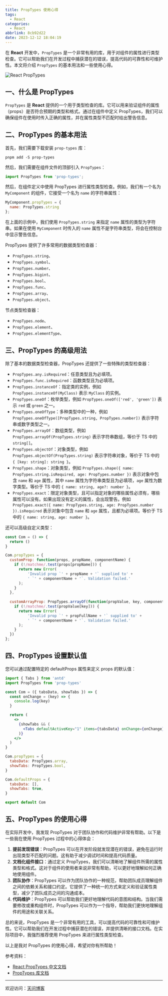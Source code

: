```yaml
---
title: PropTypes 使用心得
tags:
  - React
categories:
  - React
abbrlink: 8cb92d22
date: 2023-12-12 18:04:19
---
```


在 **React** 开发中，`PropTypes` 是一个非常有用的库，用于对组件的属性进行类型检查。它可以帮助我们在开发过程中捕获潜在的错误，提高代码的可靠性和可维护性。本文将介绍 `PropTypes` 的基本用法和一些使用心得。

![React PropTypes](https://tiven.cn/static/img/img-react-01-awodTve6vGeownJ6xi27U.jpg)

<!-- more -->

## 一、什么是 PropTypes

`PropTypes` 是 **React** 提供的一个用于类型检查的库。它可以用来验证组件的属性（props）是否符合预期的类型和格式。通过在组件中定义 PropTypes，我们可以确保组件在使用时传入正确的属性，并在属性类型不匹配时给出警告信息。

## 二、PropTypes 的基本用法

首先，我们需要下载安装 `prop-types` 库：

```shell
pnpm add -S prop-types
```

然后，我们需要在组件文件的顶部引入 `PropTypes`：

```jsx
import PropTypes from 'prop-types';
```

然后，在组件定义中使用 PropTypes 进行属性类型检查。例如，我们有一个名为 `MyComponent` 的组件，它接受一个名为 `name` 的字符串属性：

```jsx
MyComponent.propTypes = {
  name: PropTypes.string
};
```

在上面的示例中，我们使用 `PropTypes.string` 来指定 `name` 属性的类型为字符串。如果在使用 `MyComponent` 时传入的 `name` 属性不是字符串类型，将会在控制台中显示警告信息。

PropTypes 提供了许多常用的数据类型检查器：

- `PropTypes.string`、
- `PropTypes.symbol`、
- `PropTypes.number`、
- `PropTypes.bigint`、
- `PropTypes.bool`、
- `PropTypes.func`、
- `PropTypes.array`、
- `PropTypes.object`、

节点类型检查器：

- `PropTypes.node`、
- `PropTypes.element`、
- `PropTypes.elementType`、

## 三、PropTypes 的高级用法

除了基本的数据类型检查器，PropTypes 还提供了一些特殊的类型检查器：

- `PropTypes.any.isRequired`：任意类型且为必填项。
- `PropTypes.func.isRequired`：函数类型且为必填项。
- `PropTypes.instanceOf`：指定类的实例，例如 `PropTypes.instanceOf(MyClass)` 表示 `MyClass` 的实例。
- `PropTypes.oneOf`：枚举类型，例如 `PropTypes.oneOf(['red', 'green'])` 表示 `red` 或 `green` 之一。
- `PropTypes.oneOfType`：多种类型中的一种，例如 `PropTypes.oneOfType([PropTypes.string, PropTypes.number])` 表示字符串或数字类型之一。
- `PropTypes.arrayOf`：数组类型，例如 `PropTypes.arrayOf(PropTypes.string)` 表示字符串数组，等价于 TS 中的 `string[]`。
- `PropTypes.objectOf`：对象类型，例如 `PropTypes.objectOf(PropTypes.string)` 表示字符串对象，等价于 TS 中的 `{ [key: string]: string }`。
- `PropTypes.shape`：对象类型，例如 `PropTypes.shape({ name: PropTypes.string.isRequired, age: PropTypes.number })` 表示对象中包含 `name` 和 `age` 属性，其中 `name` 属性为字符串类型且为必填项，`age` 属性为数字类型。等价于 TS 中的 `{ name: string, age?: number }`。
- `PropTypes.exact`：限定对象类型，且可以指定对象的哪些属性必须有，哪些属性可以没有。如果出现没有定义的属性，会出现警告。例如 `PropTypes.exact({ name: PropTypes.string, age: PropTypes.number }).isRequired` 表示对象中包含 `name` 和 `age` 属性，且都为必填项。等价于 TS 中的 `{ name: string, age: number }`。

还可以高级自定义类型：

```jsx
const Com = () => {
  return ()
}

Com.propTypes = {
  customProp: function(props, propName, componentName) {
    if (!/matchme/.test(props[propName])) {
      return new Error(
          'Invalid prop `' + propName + '` supplied to' +
          ' `' + componentName + '`. Validation failed.'
      );
    }
  },
  
  customArrayProp: PropTypes.arrayOf(function(propValue, key, componentName, location, propFullName) {
    if (!/matchme/.test(propValue[key])) {
      return new Error(
          'Invalid prop `' + propFullName + '` supplied to' +
          ' `' + componentName + '`. Validation failed.'
      );
    }
  })
};
```

## 四、PropTypes 设置默认值

您可以通过配置特定的 defaultProps 属性来定义 props 的默认值：

```jsx
import { Tabs } from 'antd'
import PropTypes from 'prop-types'

const Com = ({ tabsData, showTabs }) => {
  const onChange = (key) => {
    console.log(key)
  }

  return (
    <>
      {showTabs && (
        <Tabs defaultActiveKey="1" items={tabsData} onChange={onChange} />
      )}
    </>
  )
}

Com.propTypes = {
  tabsData: PropTypes.array,
  showTabs: PropTypes.bool,
}

Com.defaultProps = {
  tabsData: [],
  showTabs: true,
}

export default Com
```

## 五、PropTypes 的使用心得

在实际开发中，我发现 PropTypes 对于团队协作和代码维护非常有帮助。以下是一些我在使用 PropTypes 过程中的心得体会：

1. **提前发现错误**：PropTypes 可以在开发阶段就发现潜在的错误，避免在运行时出现类型不匹配的问题。这有助于减少调试时间和提高代码质量。
2. **文档化组件接口**：通过定义 PropTypes，我们可以清晰地了解组件所需的属性类型和格式。这对于组件的使用者来说非常有帮助，可以更好地理解如何正确地使用组件。
3. **团队协作**：PropTypes 可以作为团队协作的一种规范，帮助团队成员理解组件之间的依赖关系和接口约定。它提供了一种统一的方式来定义和验证属性类型，减少了团队成员之间的沟通成本。
4. **代码维护**：PropTypes 可以帮助我们更好地理解代码的意图和结构。当我们需要修改或重构组件时，PropTypes 可以作为一个指导，帮助我们更快地理解组件的用途和关联关系。

总的来说，PropTypes 是一个非常有用的工具，可以提高代码的可靠性和可维护性。它可以帮助我们在开发过程中捕获潜在的错误，并提供清晰的接口文档。在实际项目中，我强烈推荐使用 PropTypes 来进行属性类型检查。

以上是我对 PropTypes 的使用心得，希望对你有所帮助！

参考资料：
- [React PropTypes 中文文档](https://zh-hans.legacy.reactjs.org/docs/typechecking-with-proptypes.html)
- [PropTypes 库文档](https://www.npmjs.com/package/prop-types)


---

欢迎访问：[天问博客](https://tiven.cn/p/8cb92d22/ "天问博客-专注于大前端技术")

